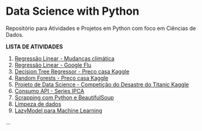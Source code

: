 # Data Science with Python

Repositório para Atividades e Projetos em Python com foco em Ciências de Dados.

**LISTA DE ATIVIDADES**

01. [Regressão Linear - Mudanças climática](https://github.com/EloizioHMD/Python_DS/blob/main/Regress%C3%A3o_Linear_(Mudan%C3%A7as_clim%C3%A1tica).ipynb)
02. [Regressão Linear - Google Flu](https://github.com/EloizioHMD/Python_DS/blob/main/Regress%C3%A3o_Linear_(GoogleFlu).ipynb)
03. [Decision Tree Regressor - Preço casa Kaggle](https://github.com/EloizioHMD/Python_DS/blob/main/Decision_Tree_Regressor(Kaggle).ipynb)
04. [Random Forests - Preço casa Kaggle](https://github.com/EloizioHMD/Python_DS/blob/main/Random_Forests(Kaggle).ipynb)
05. [Projeto de Data Science - Competição do Desastre do Titanic Kaggle](https://github.com/EloizioHMD/Python_DS/blob/main/DS_Titanic(Kaggle).ipynb)
06. [Consumo API - Series IPCA](https://github.com/EloizioHMD/Python_DS/blob/main/serietemp_ipca.ipynb)
07. [Scrapping com Python e BeautifulSoup](https://github.com/EloizioHMD/Python_DS/blob/main/model_preco_de_imovel.ipynb)
08. [Limpeza de dados](https://github.com/EloizioHMD/Python_DS/blob/main/Limpeza_dados.ipynb)
09. [LazyModel para Machine Learning](https://github.com/EloizioHMD/Python_DS/blob/main/Lazymodel.ipynb)
<p>...
